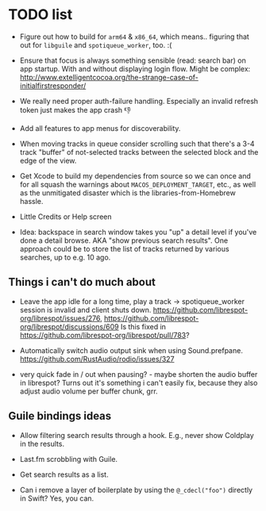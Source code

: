 # TODO list

* Figure out how to build for `arm64` & `x86_64`, which means.. figuring that out for `libguile` and
  `spotiqueue_worker`, too. :(

* Ensure that focus is always something sensible (read: search bar) on app startup.  With and
  without displaying login flow. Might be complex:
  http://www.extelligentcocoa.org/the-strange-case-of-initialfirstresponder/

* We really need proper auth-failure handling.  Especially an invalid refresh token just makes the
  app crash 👎

* Add all features to app menus for discoverability.

* When moving tracks in queue consider scrolling such that there's a
  3-4 track "buffer" of not-selected tracks between the selected block
  and the edge of the view.

* Get Xcode to build my dependencies from source so we can once and for all squash the warnings
  about `MACOS_DEPLOYMENT_TARGET`, etc., as well as the unmitigated disaster which is the
  libraries-from-Homebrew hassle.

* Little Credits or Help screen

* Idea: backspace in search window takes you "up" a detail level if you've done a detail browse. AKA
  "show previous search results".  One approach could be to store the list of tracks returned by
  various searches, up to e.g. 10 ago.

## Things i can't do much about

* Leave the app idle for a long time, play a track ->
  spotiqueue_worker session is invalid and client shuts down.
  https://github.com/librespot-org/librespot/issues/276,
  https://github.com/librespot-org/librespot/discussions/609
  Is this fixed in https://github.com/librespot-org/librespot/pull/783?

* Automatically switch audio output sink when using Sound.prefpane.
  https://github.com/RustAudio/rodio/issues/327

* very quick fade in / out when pausing? - maybe shorten the audio buffer in librespot? Turns out
  it's something i can't easily fix, because they also adjust audio volume per buffer chunk, grr.

## Guile bindings ideas

* Allow filtering search results through a hook.  E.g., never show Coldplay in the results.

* Last.fm scrobbling with Guile.

* Get search results as a list.

* Can i remove a layer of boilerplate by using the `@_cdecl("foo")` directly in Swift?
  Yes, you can.
